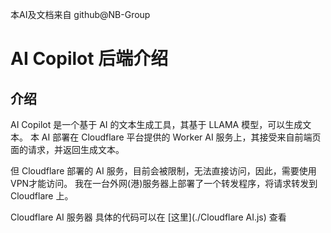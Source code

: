 本AI及文档来自 github@NB-Group
# AI Copilot 后端介绍
## 介绍
AI Copilot 是一个基于 AI 的文本生成工具，其基于 LLAMA 模型，可以生成文本。
本 AI 部署在 Cloudflare 平台提供的 Worker AI 服务上，其接受来自前端页面的请求，并返回生成文本。

但 Cloudflare 部署的 AI 服务，目前会被限制，无法直接访问，因此，需要使用VPN才能访问。
我在一台外网(港)服务器上部署了一个转发程序，将请求转发到 Cloudflare 上。

Cloudflare AI 服务器 具体的代码可以在 [这里](./Cloudflare AI.js) 查看
